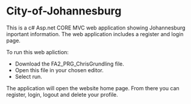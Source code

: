 # City-of-Johannesburg
 This is a c# Asp.net CORE MVC web application showing Johannesburg inportant information. The web application includes a register and login page.

To run this web apliction: 
- Download the FA2_PRG_ChrisGrundling file.
- Open this file in your chosen editor.
- Select run.

The application will open the website home page.
From there you can register, login, logout and delete your profile.
